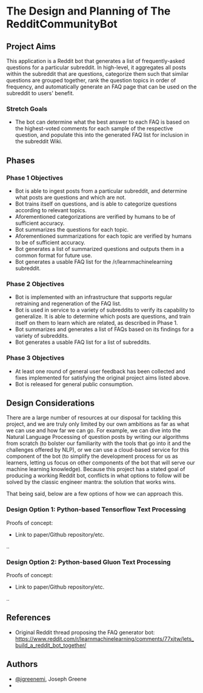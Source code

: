 # The Design and Planning of The RedditCommunityBot

## Project Aims

This application is a Reddit bot that generates a list of frequently-asked questions for a particular subreddit. In high-level, it aggregates all posts within the subreddit that are questions, categorize them such that similar questions are grouped together, rank the question topics in order of frequency, and automatically generate an FAQ page that can be used on the subreddit to users' benefit.  

### Stretch Goals

- The bot can determine what the best answer to each FAQ is based on the highest-voted comments for each sample of the respective question, and populate this into the generated FAQ list for inclusion in the subreddit Wiki.

## Phases

### Phase 1 Objectives

- Bot is able to ingest posts from a particular subreddit, and determine what posts are questions and which are not.
- Bot trains itself on questions, and is able to categorize questions according to relevant topics.
- Aforementioned categorizations are verified by humans to be of sufficient accuracy.
- Bot summarizes the questions for each topic.
- Aforementioned summarizations for each topic are verified by humans to be of sufficient accuracy.
- Bot generates a list of summarized questions and outputs them in a common format for future use.
- Bot generates a usable FAQ list for the /r/learnmachinelearning subreddit.

### Phase 2 Objectives

- Bot is implemented with an infrastructure that supports regular retraining and regeneration of the FAQ list.
- Bot is used in service to a variety of subreddits to verify its capability to generalize. It is able to determine which posts are questions, and train itself on them to learn which are related, as described in Phase 1.
- Bot summarizes and generates a list of FAQs based on its findings for a variety of subreddits.
- Bot generates a usable FAQ list for a list of subreddits.

### Phase 3 Objectives

- At least one round of general user feedback has been collected and fixes implemented for satisfying the original project aims listed above. 
- Bot is released for general public consumption. 

## Design Considerations

There are a large number of resources at our disposal for tackling this project, and we are truly only limited by our own ambitions as far as what we can use and how far we can go. For example, we can dive into the Natural Language Processing of question posts by writing our algorithms from scratch (to bolster our familiarity with the tools that go into it and the challenges offered by NLP), or we can use a cloud-based service for this component of the bot (to simplify the development process for us as learners, letting us focus on other components of the bot that will serve our machine learning knowledge). Because this project has a stated goal of producing a working Reddit bot, conflicts in what options to follow will be solved by the classic engineer mantra: the solution that works wins. 

That being said, below are a few options of how we can approach this.
 
### Design Option 1: Python-based Tensorflow Text Processing

Proofs of concept:

- Link to paper/Github repository/etc.

..

### Design Option 2: Python-based Gluon Text Processing

Proofs of concept:

- Link to paper/Github repository/etc.

..

## References

- Original Reddit thread proposing the FAQ generator bot: https://www.reddit.com/r/learnmachinelearning/comments/77xjtw/lets_build_a_reddit_bot_together/

## Authors

- [@jgreenemi](https://github.com/jgreenemi), Joseph Greene
- 